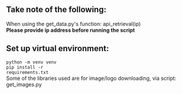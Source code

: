 ## Take note of the following:
When using the get_data.py's function: api_retrieval(ip)<br>
<b>Please provide ip address before running the script</b>

## Set up virtual environment:
<code>python -m venv venv</code><br>
<code>pip install -r requirements.txt</code><br>
Some of the libraries used are for image/logo downloading, via script: get_images.py
